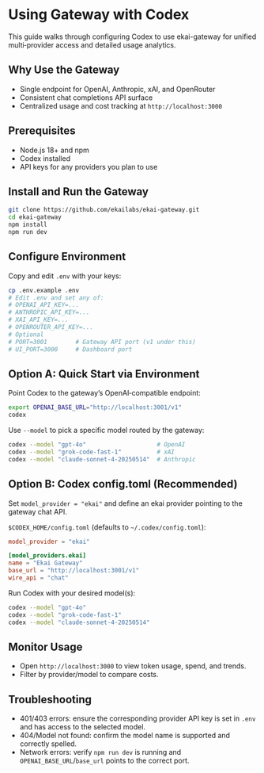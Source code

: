 # Using Gateway with Codex

This guide walks through configuring Codex to use ekai-gateway for unified multi‑provider access and detailed usage analytics.

## Why Use the Gateway
- Single endpoint for OpenAI, Anthropic, xAI, and OpenRouter
- Consistent chat completions API surface
- Centralized usage and cost tracking at `http://localhost:3000`

## Prerequisites
- Node.js 18+ and npm
- Codex installed
- API keys for any providers you plan to use

## Install and Run the Gateway
```bash
git clone https://github.com/ekailabs/ekai-gateway.git
cd ekai-gateway
npm install
npm run dev
```

## Configure Environment
Copy and edit `.env` with your keys:
```bash
cp .env.example .env
# Edit .env and set any of:
# OPENAI_API_KEY=...
# ANTHROPIC_API_KEY=...
# XAI_API_KEY=...
# OPENROUTER_API_KEY=...
# Optional
# PORT=3001        # Gateway API port (v1 under this)
# UI_PORT=3000     # Dashboard port
```

## Option A: Quick Start via Environment
Point Codex to the gateway’s OpenAI‑compatible endpoint:
```bash
export OPENAI_BASE_URL="http://localhost:3001/v1"
codex
```

Use `--model` to pick a specific model routed by the gateway:
```bash
codex --model "gpt-4o"                    # OpenAI
codex --model "grok-code-fast-1"          # xAI
codex --model "claude-sonnet-4-20250514"  # Anthropic
```

## Option B: Codex config.toml (Recommended)
Set `model_provider = "ekai"` and define an ekai provider pointing to the gateway chat API.

`$CODEX_HOME/config.toml` (defaults to `~/.codex/config.toml`):
```toml
model_provider = "ekai"

[model_providers.ekai]
name = "Ekai Gateway"
base_url = "http://localhost:3001/v1"
wire_api = "chat"
```

Run Codex with your desired model(s):
```bash
codex --model "gpt-4o"              
codex --model "grok-code-fast-1"    
codex --model "claude-sonnet-4-20250514"
```

## Monitor Usage
- Open `http://localhost:3000` to view token usage, spend, and trends.
- Filter by provider/model to compare costs.

## Troubleshooting
- 401/403 errors: ensure the corresponding provider API key is set in `.env` and has access to the selected model.
- 404/Model not found: confirm the model name is supported and correctly spelled.
- Network errors: verify `npm run dev` is running and `OPENAI_BASE_URL`/`base_url` points to the correct port.
